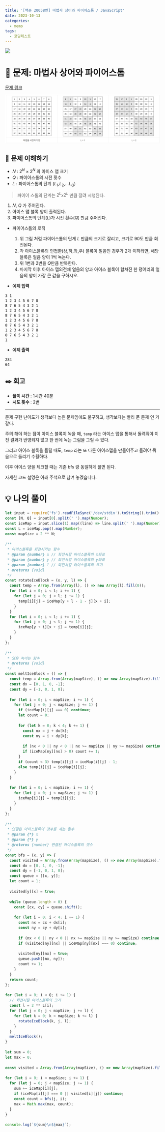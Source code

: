 ```yaml
---
title: '[백준 20058번] 마법사 상어와 파이어스톰 / JavaScript'
date: 2023-10-13
categories:
  - memo
tags:
  - 코딩테스트
---
```


![](https://velog.velcdn.com/images/gusdh2/post/7e3117af-14b0-45b0-ba4e-037601c9a055/image.png)

# 📝 문제: 마법사 상어와 파이어스톰

[문제 링크](https://www.acmicpc.net/problem/20058)

![](images/Pasted%20image%2020231013021718.png)

## 🎯 문제 이해하기

- $N$ : $2^N$ × $2^N$ 의 아이스 맵 크기
- $Q$ : 파이어스톰의 시전 횟수
- $L$ : 파이어스톰의 단계 ($L_1$,$L_2$,...$L_Q$)

> 파이어 스톰의 단계는 $2^L$x$2^L$ 만큼 잘려 시행된다.

1. $N$, $Q$ 가 주어진다.
2. 아이스 맵 블록 양이 출력된다.
3. 파이어스톰의 단계($L$)가 시전 횟수($Q$) 만큼 주어진다.

- 파이어스톰의 로직

  1. 위 그림 처럼 파이어스톰의 단계 $L$ 만큼의 크기로 잘리고, 크기로 90도 만큼 회전된다.
  2. 각 아이스블록의 인접한(상,하,좌,우) 블록이 얼음인 경우가 2개 이하라면, 해당 블록은 얼음 양이 1씩 녹는다.
  3. 위 1번과 2번을 $Q$만큼 반복한다.
  4. 마지막 이후 아이스 맵의전체 얼음의 양과 아이스 블록이 합쳐진 한 덩어리의 얼음의 양이 가장 큰 값을 구하시오.

- **예제 입력**

```
3 1
1 2 3 4 5 6 7 8
8 7 6 5 4 3 2 1
1 2 3 4 5 6 7 8
8 7 6 5 4 3 2 1
1 2 3 4 5 6 7 8
8 7 6 5 4 3 2 1
1 2 3 4 5 6 7 8
8 7 6 5 4 3 2 1
1
```

- **예제 출력**

```
284
64
```

## ✒️ 회고

- **풀이 시간** : 1시간 40분
- **시도 횟수** : 2번

---

문제 구현 난이도가 생각보다 높은 문제임에도 불구하고, 생각보다는 빨리 푼 문제 인 거 같다.

주의 해야 하는 점이 아이스 블록이 녹을 때, `temp` 라는 아이스 맵을 통해서 돌려줘야 이전 결과가 반영되지 않고 한 번에 녹는 그림을 그릴 수 있다.

그리고 아이스 블록을 돌릴 때도, `temp` 라는 또 다른 아이스맵을 만들어주고 돌려야 묶음으로 돌리기 수월하다.

이후 아이스 양을 체크할 때는 기존 bfs 랑 동일하게 풀면 된다.

자세한 코드 설명은 아래 주석으로 남겨 놓겠습니다.

# 💡 나의 풀이

```js
let input = require('fs').readFileSync('/dev/stdin').toString().trim().split('\n');
const [N, Q] = input[0].split(' ').map(Number);
const iceMap = input.slice(1).map((line) => line.split(' ').map(Number));
const L = iceMap.pop().map(Number);
const mapSize = 2 ** N;

/**
 * 아이스블록을 회전시키는 함수
 * @param {number} x // 회전시킬 아이스블록의 x좌표
 * @param {number} y // 회전시킬 아이스블록의 y좌표
 * @param {number} l // 회전시킬 아이스블록의 크기
 * @returns {void}
 */
const rotateIceBlock = (x, y, l) => {
  const temp = Array.from(Array(l), () => new Array(l).fill(0));
  for (let i = 0; i < l; i += 1) {
    for (let j = 0; j < l; j += 1) {
      temp[i][j] = iceMap[y + l - 1 - j][x + i];
    }
  }
  for (let i = 0; i < l; i += 1) {
    for (let j = 0; j < l; j += 1) {
      iceMap[y + i][x + j] = temp[i][j];
    }
  }
};

/**
 * 얼음 녹이는 함수
 * @returns {void}
 */
const meltIceBlock = () => {
  const temp = Array.from(Array(mapSize), () => new Array(mapSize).fill(0));
  const dx = [0, 1, 0, -1];
  const dy = [-1, 0, 1, 0];

  for (let i = 0; i < mapSize; i += 1) {
    for (let j = 0; j < mapSize; j += 1) {
      if (iceMap[i][j] === 0) continue;
      let count = 0;

      for (let k = 0; k < 4; k += 1) {
        const nx = j + dx[k];
        const ny = i + dy[k];

        if (nx < 0 || ny < 0 || nx >= mapSize || ny >= mapSize) continue;
        if (iceMap[ny][nx] > 0) count += 1;
      }
      if (count < 3) temp[i][j] = iceMap[i][j] - 1;
      else temp[i][j] = iceMap[i][j];
    }
  }

  for (let i = 0; i < mapSize; i += 1) {
    for (let j = 0; j < mapSize; j += 1) {
      iceMap[i][j] = temp[i][j];
    }
  }
};

/**
 * 연결된 아이스블록의 갯수를 세는 함수
 * @param {*} x
 * @param {*} y
 * @returns {number} 연결된 아이스블록의 갯수
 */
const bfs = (x, y) => {
  const visited = Array.from(Array(mapSize), () => new Array(mapSize).fill(false));
  const dx = [0, 1, 0, -1];
  const dy = [-1, 0, 1, 0];
  const queue = [[x, y]];
  let count = 1;

  visited[y][x] = true;

  while (queue.length > 0) {
    const [cx, cy] = queue.shift();

    for (let i = 0; i < 4; i += 1) {
      const nx = cx + dx[i];
      const ny = cy + dy[i];

      if (nx < 0 || ny < 0 || nx >= mapSize || ny >= mapSize) continue;
      if (visited[ny][nx] || iceMap[ny][nx] === 0) continue;

      visited[ny][nx] = true;
      queue.push([nx, ny]);
      count += 1;
    }
  }
  return count;
};

for (let i = 0; i < Q; i += 1) {
  // 회전시킬 아이스블록의 크기
  const l = 2 ** L[i];
  for (let j = 0; j < mapSize; j += l) {
    for (let k = 0; k < mapSize; k += l) {
      rotateIceBlock(k, j, l);
    }
  }
  meltIceBlock();
}

let sum = 0;
let max = 0;

const visited = Array.from(Array(mapSize), () => new Array(mapSize).fill(false));

for (let i = 0; i < mapSize; i += 1) {
  for (let j = 0; j < mapSize; j += 1) {
    sum += iceMap[i][j];
    if (iceMap[i][j] === 0 || visited[i][j]) continue;
    const count = bfs(j, i);
    max = Math.max(max, count);
  }
}

console.log(`${sum}\n${max}`);
```
